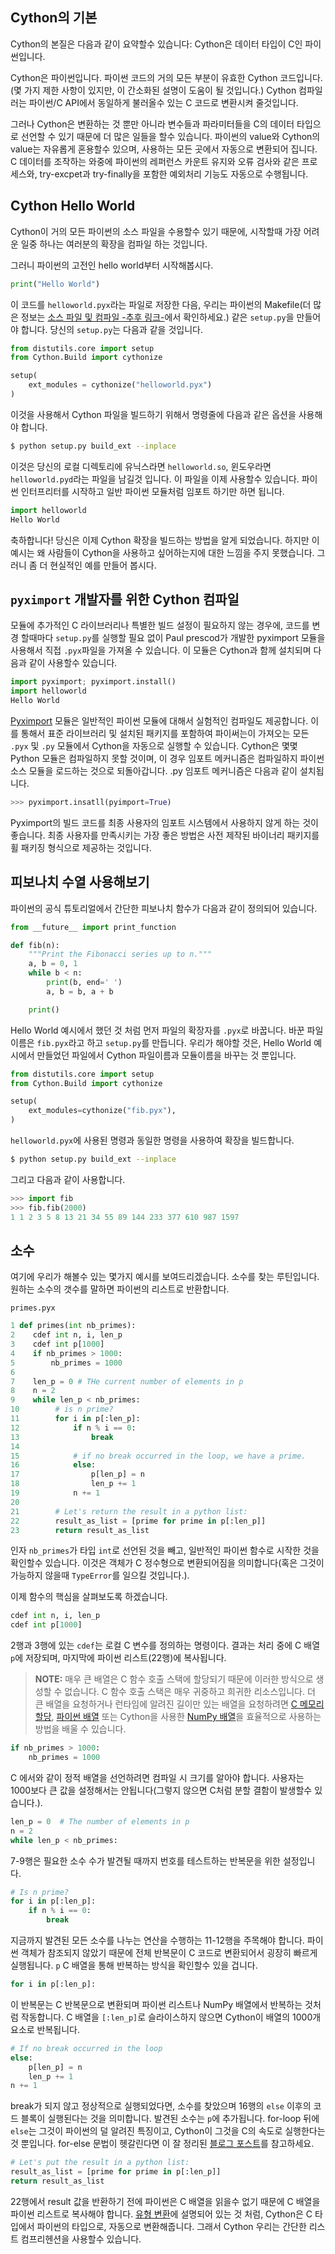 ## Cython의 기본

Cython의 본질은 다음과 같이 요약할수 있습니다: Cython은 데이터 타입이 C인 파이썬입니다. 

Cython은 파이썬입니다. 파이썬 코드의 거의 모든 부분이 유효한 Cython 코드입니다. (몇 가지 제한 사항이 있지만, 이 간소화된 설명이 도움이 될 것입니다.) Cython 컴파일러는 파이썬/C API에서 동일하게 불러올수 있는 C 코드로 변환시켜 줄것입니다. 

그러나 Cython은 변환하는 것 뿐만 아니라 변수들과 파라미터들을 C의 데이터 타입으로 선언할 수 있기 때문에 더 많은 일들을 할수 있습니다. 파이썬의 value와 Cython의 value는 자유롭게 혼용할수 있으며, 사용하는 모든 곳에서 자동으로 변환되어 집니다.  C 데이터를 조작하는 와중에 파이썬의 레퍼런스 카운트 유지와 오류 검사와 같은 프로세스와, try-excpet과 try-finally을 포함한 예외처리 기능도 자동으로 수행됩니다.

## Cython Hello World

Cython이 거의 모든 파이썬의 소스 파일을 수용할수 있기 때문에, 시작할때 가장 어려운 일중 하나는 여러분의 확장을 컴파일 하는 것입니다. 

그러니 파이썬의 고전인 hello world부터 시작해봅시다.

```python
print("Hello World")
```

이 코드를 `helloworld.pyx`라는 파일로 저장한 다음, 우리는 파이썬의 Makefile(더 많은 정보는 [소스 파일 및 컴파일 -추후 링크-]()에서 확인하세요.) 같은 `setup.py`을 만들어야 합니다. 당신의 `setup.py`는 다음과 같을 것입니다. 

```python
from distutils.core import setup
from Cython.Build import cythonize

setup(
    ext_modules = cythonize("helloworld.pyx")
)
```

이것을 사용해서 Cython 파일을 빌드하기 위해서 명령줄에 다음과 같은 옵션을 사용해야 합니다. 
```bash
$ python setup.py build_ext --inplace
```

이것은 당신의 로컬 디렉토리에 유닉스라면 `helloworld.so`, 윈도우라면 `helloworld.pyd`라는 파일을 남길것 입니다. 이 파일을 이제 사용할수 있습니다. 파이썬 인터프리터를 시작하고 일반 파이썬 모듈처럼 임포트 하기만 하면 됩니다. 

```python
import helloworld
Hello World
```

축하합니다! 당신은 이제 Cython 확장을 빌드하는 방법을 알게 되었습니다. 하지만 이 예시는 왜 사람들이 Cython을 사용하고 싶어하는지에 대한 느낌을 주지 못했습니다. 그러니 좀 더 현실적인 예를 만들어 봅시다.

## `pyximport` 개발자를 위한 Cython 컴파일

모듈에 추가적인 C 라이브러리나 특별한 빌드 설정이 필요하지 않는 경우에, 코드를 변경 할때마다 `setup.py`를 실행할 필요 없이 Paul prescod가 개발한 pyximport 모듈을 사용해서 직접 `.pyx`파일을 가져올 수 있습니다. 이 모듈은 Cython과 함께 설치되며 다음과 같이 사용할수 있습니다. 

```python
import pyximport; pyximport.install()
import helloworld
Hello World
```

[Pyximport](https://cython.readthedocs.io/en/stable/src/userguide/source_files_and_compilation.html#pyximport) 모듈은 일반적인 파이썬 모듈에 대해서 실험적인 컴파일도 제공합니다. 이를 통해서 표준 라이브러리 및 설치된 패키지를 포함하여 파이써는이 가져오는 모든 `.pyx` 및 `.py` 모듈에서 Cython을 자동으로 실행할 수 있습니다. Cython은 몇몇 Python 모듈은 컴파일하지 못할 것이며, 이 경우 임포트 메커니즘은 컴파일하지 파이썬 소스 모듈을 로드하는 것으로 되돌아갑니다. .py 임포트 메커니즘은 다음과 같이 설치됩니다.

```python
>>> pyximport.insatll(pyimport=True)
```

Pyximport의 빌드 코드를 최종 사용자의 임포트 시스템에서 사용하지 않게 하는 것이 좋습니다. 최종 사용자를 만족시키는 가장 좋은 방법은 사전 제작된 바이너리 패키지를 휠 패키징 형식으로 제공하는 것입니다.

## 피보나치 수열 사용해보기

파이썬의 공식 튜토리얼에서 간단한 피보나치 함수가 다음과 같이 정의되어 있습니다. 

```python
from __future__ import print_function

def fib(n):
    """Print the Fibonacci series up to n."""
    a, b = 0, 1
    while b < n:
        print(b, end=' ')
        a, b = b, a + b

    print()
```

Hello World 예시에서 했던 것 처럼 먼저 파일의 확장자를 `.pyx`로 바꿉니다. 바꾼 파일 이름은 `fib.pyx`라고 하고 `setup.py`를 만듭니다. 우리가 해야할 것은, Hello World 예시에서 만들었던 파일에서 Cython 파일이름과 모듈이름을 바꾸는 것 뿐입니다. 

```python
from distutils.core import setup
from Cython.Build import cythonize

setup(
    ext_modules=cythonize("fib.pyx"),
)
```
`helloworld.pyx`에 사용된 명령과 동일한 명령을 사용하여 확장을 빌드합니다.

```bash
$ python setup.py build_ext --inplace
```

그리고 다음과 같이 사용합니다. 
```python
>>> import fib
>>> fib.fib(2000)
1 1 2 3 5 8 13 21 34 55 89 144 233 377 610 987 1597
```

## 소수

여기에 우리가 해볼수 있는 몇가지 예시를 보여드리겠습니다. 소수를 찾는 루틴입니다. 원하는 소수의 갯수를 말하면 파이썬의 리스트로 반환합니다.

`primes.pyx`

```python
1 def primes(int nb_primes):
2    cdef int n, i, len_p
3    cdef int p[1000]
4    if nb_primes > 1000:
5        nb_primes = 1000
6    
7    len_p = 0 # THe current number of elements in p
8    n = 2
9    while len_p < nb_primes:
10        # is n prime?
11        for i in p[:len_p]:
12            if n % i == 0:
13                break
14            
15            # if no break occurred in the loop, we have a prime.
16            else: 
17                p[len_p] = n
18                len_p += 1 
19            n += 1
20        
21        # Let's return the result in a python list:
22        result_as_list = [prime for prime in p[:len_p]]
23        return result_as_list
```

인자 `nb_primes`가 타입 `int`로 선언된 것을 빼고, 일반적인 파이썬 함수로 시작한 것을 확인할수 있습니다. 이것은 객체가 C 정수형으로 변환되어짐을 의미합니다(혹은 그것이 가능하지 않을때 `TypeError`를 일으킬 것입니다.). 

이제 함수의 핵심을 살펴보도록 하겠습니다. 

```python
cdef int n, i, len_p
cdef int p[1000]
```

2행과 3행에 있는 `cdef`는 로컬 C 변수를 정의하는 명령이다. 결과는 처리 중에 C 배열 `p`에 저장되며, 마지막에 파이썬 리스트(22행)에 복사됩니다.

> **NOTE:** 매우 큰 배열은 C 함수 호출 스택에 할당되기 때문에 이러한 방식으로 생성할 수 없습니다. C 함수 호출 스택은 매우 귀중하고 희귀한 리소스입니다. 더 큰 배열을 요청하거나 런타임에 알려진 길이만 있는 배열을 요청하려면 [C 메모리 할당](https://cython.readthedocs.io/en/stable/src/tutorial/memory_allocation.html#memory-allocation), [파이썬 배열](https://cython.readthedocs.io/en/stable/src/tutorial/array.html#array-array) 또는 Cython을 사용한 [NumPy 배열](https://cython.readthedocs.io/en/stable/src/userguide/memoryviews.html#memoryviews)을 효율적으로 사용하는 방법을 배울 수 있습니다.

```python
if nb_primes > 1000:
    nb_primes = 1000
```
C 에서와 같이 정적 배열을 선언하려면 컴파일 시 크기를 알아야 합니다. 사용자는 1000보다 큰 값을 설정해서는  안됩니다(그렇지 않으면 C처럼 분할 결함이 발생할수 있습니다.). 

```python
len_p = 0  # The number of elements in p
n = 2
while len_p < nb_primes:
```

7-9행은 필요한 소수 수가 발견될 때까지 번호를 테스트하는 반복문을 위한 설정입니다.

```python
# Is n prime?
for i in p[:len_p]:
    if n % i == 0:
        break
```

지금까지 발견된 모든 소수를 나누는 연산을 수행하는 11-12행을 주목해야 합니다. 파이썬 객체가 참조되지 않았기 때문에 전체 반복문이 C 코드로 변환되어서 굉장히 빠르게 실행됩니다. `p` C 배열을 통해 반복하는 방식을 확인할수 있을 겁니다.

```python
for i in p[:len_p]:
```

이 반복문는 C 반복문으로 변환되며 파이썬 리스트나 NumPy 배열에서 반복하는 것처럼 작동합니다. C 배열을 `[:len_p]`로 슬라이스하지 않으면 Cython이 배열의 1000개 요소로 반복됩니다.

```python
# If no break occurred in the loop
else:
    p[len_p] = n
    len_p += 1
n += 1
```

break가 되지 않고 정상적으로 실행되었다면, 소수를 찾았으며 16행의 `else` 이후의 코드 블록이 실행된다는 것을 의미합니다. 발견된 소수는 `p`에 추가됩니다. for-loop 뒤에 `else`는 그것이 파이썬의 덜 알려진 특징이고, Cython이  그것을 C의 속도로 실행한다는 것 뿐입니다. for-else 문법이 헷갈린다면 이 잘 정리된 [블로그 포스트](https://shahriar.svbtle.com/pythons-else-clause-in-loops)를 참고하세요.

```python
# Let's put the result in a python list:
result_as_list = [prime for prime in p[:len_p]]
return result_as_list
```

22행에서 result 값을 반환하기 전에 파이썬은 C 배열을 읽을수 없기 때문에 C 배열을 파이썬 리스트로 복사해야 합니다. [유형 변환](https://cython.readthedocs.io/en/stable/src/userguide/language_basics.html#type-conversion)에 설명되어 있는 것 처럼, Cython은 C 타입에서 파이썬의 타입으로, 자동으로 변환해줍니다. 그래서 Cython 우리는 간단한 리스트 컴프리헨션을 사용할수 있습니다. 
